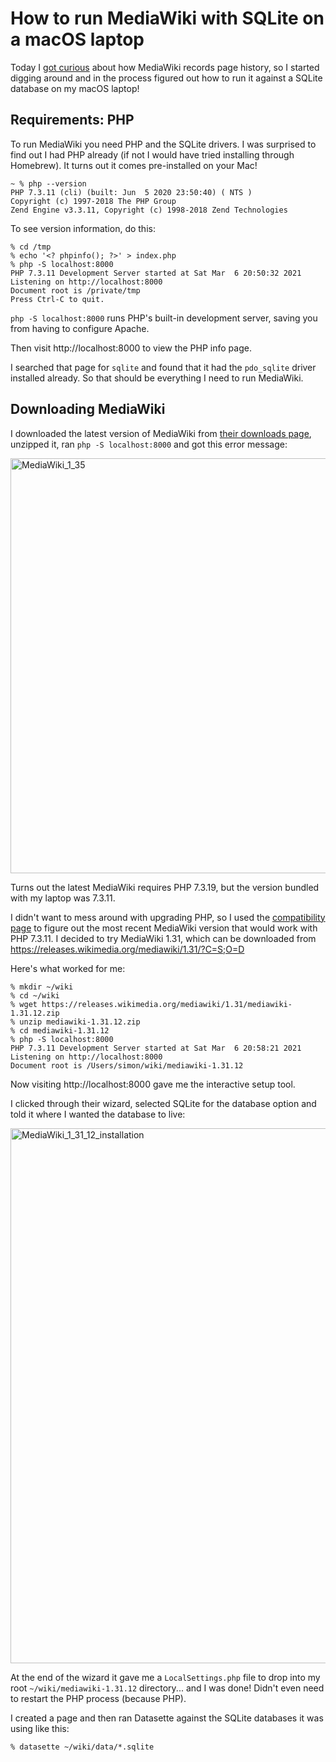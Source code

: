 # How to run MediaWiki with SQLite on a macOS laptop

Today I [got curious](https://twitter.com/simonw/status/1368414296888070146) about how MediaWiki records page history, so I started digging around and in the process figured out how to run it against a SQLite database on my macOS laptop!

## Requirements: PHP

To run MediaWiki you need PHP and the SQLite drivers. I was surprised to find out I had PHP already (if not I would have tried installing through Homebrew). It turns out it comes pre-installed on your Mac!

    ~ % php --version
    PHP 7.3.11 (cli) (built: Jun  5 2020 23:50:40) ( NTS )
    Copyright (c) 1997-2018 The PHP Group
    Zend Engine v3.3.11, Copyright (c) 1998-2018 Zend Technologies

To see version information, do this:

    % cd /tmp
    % echo '<? phpinfo(); ?>' > index.php
    % php -S localhost:8000
    PHP 7.3.11 Development Server started at Sat Mar  6 20:50:32 2021
    Listening on http://localhost:8000
    Document root is /private/tmp
    Press Ctrl-C to quit.

`php -S localhost:8000` runs PHP's built-in development server, saving you from having to configure Apache.

Then visit http://localhost:8000 to view the PHP info page.

I searched that page for `sqlite` and found that it had the `pdo_sqlite` driver installed already. So that should be everything I need to run MediaWiki.

## Downloading MediaWiki

I downloaded the latest version of MediaWiki from [their downloads page](https://www.mediawiki.org/wiki/Download), unzipped it, ran `php -S localhost:8000` and got this error message:

<img width="664" alt="MediaWiki_1_35" src="https://user-images.githubusercontent.com/9599/110229420-1d932280-7ebe-11eb-98f3-eb13fa7f07c7.png">

Turns out the latest MediaWiki requires PHP 7.3.19, but the version bundled with my laptop was 7.3.11.

I didn't want to mess around with upgrading PHP, so I used the [compatibility page](https://www.mediawiki.org/wiki/Compatibility#PHP) to figure out the most recent MediaWiki version that would work with PHP 7.3.11. I decided to try MediaWiki 1.31, which can be downloaded from <https://releases.wikimedia.org/mediawiki/1.31/?C=S;O=D>

Here's what worked for me:

    % mkdir ~/wiki
    % cd ~/wiki
    % wget https://releases.wikimedia.org/mediawiki/1.31/mediawiki-1.31.12.zip
    % unzip mediawiki-1.31.12.zip
    % cd mediawiki-1.31.12
    % php -S localhost:8000
    PHP 7.3.11 Development Server started at Sat Mar  6 20:58:21 2021
    Listening on http://localhost:8000
    Document root is /Users/simon/wiki/mediawiki-1.31.12

Now visiting http://localhost:8000 gave me the interactive setup tool.

I clicked through their wizard, selected SQLite for the database option and told it where I wanted the database to live:

<img width="856" alt="MediaWiki_1_31_12_installation" src="https://user-images.githubusercontent.com/9599/110229508-e4a77d80-7ebe-11eb-9a71-70ba16e25f92.png">

At the end of the wizard it gave me a `LocalSettings.php` file to drop into my root `~/wiki/mediawiki-1.31.12` directory... and I was done! Didn't even need to restart the PHP process (because PHP).

I created a page and then ran Datasette against the SQLite databases it was using like this:

    % datasette ~/wiki/data/*.sqlite
